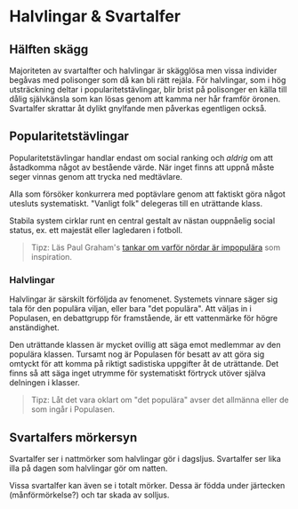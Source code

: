 <title>Halvlingar & Svartalfer - Gravsådd</title>

# Halvlingar & Svartalfer

## Hälften skägg

Majoriteten av svartalfter och halvlingar är skägglösa men vissa individer begåvas med polisonger som då kan bli rätt rejäla. För halvlingar, som i hög utsträckning deltar i popularitetstävlingar, blir brist på polisonger en källa till dålig självkänsla som kan lösas genom att kamma ner hår framför öronen. Svartalfer skrattar åt dylikt gnylfande men påverkas egentligen också.

## Popularitetstävlingar

Popularitetstävlingar handlar endast om social ranking och *aldrig* om att åstadkomma något av bestående värde. När inget finns att uppnå måste seger vinnas genom att trycka ned medtävlare.

Alla som försöker konkurrera med poptävlare genom att faktiskt göra något utesluts systematiskt. "Vanligt folk" delegeras till en uträttande klass.

Stabila system cirklar runt en central gestalt av nästan ouppnåelig social status, ex. ett majestät eller lagledaren i fotboll.

> Tipz: Läs Paul Graham's [tankar om varför nördar är impopulära](http://www.paulgraham.com/nerds.html) som inspiration.

### Halvlingar

Halvlingar är särskilt förföljda av fenomenet. Systemets vinnare säger sig tala för den populära viljan, eller bara "det populära". Att väljas in i Populasen, en debattgrupp för framstående, är ett vattenmärke för högre anständighet.

Den uträttande klassen är mycket ovillig att säga emot medlemmar av den populära klassen. Tursamt nog är Populasen för besatt av att göra sig omtyckt för att komma på riktigt sadistiska uppgifter åt de uträttande. Det finns så att säga inget utrymme för systematiskt förtryck utöver själva delningen i klasser.

> Tipz: Låt det vara oklart om "det populära" avser det allmänna eller de som ingår i Populasen.

## Svartalfers mörkersyn

Svartalfer ser i nattmörker som halvlingar gör i dagsljus. Svartalfer ser lika illa på dagen som halvlingar gör om natten.

Vissa svartalfer kan även se i totalt mörker. Dessa är födda under järtecken (månförmörkelse?) och tar skada av solljus.
